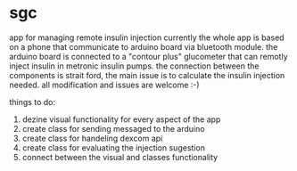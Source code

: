 # sgc
app for managing remote insulin injection
currently the whole app is based on a phone that communicate to arduino board via bluetooth module.
the arduino board is connected to a "contour plus" glucometer that can remotly inject insulin in metronic insulin pumps.
the connection between the components is strait ford, the main issue is to calculate the insulin injection needed.
all modification and issues are welcome :-)

things to do:
1) dezine visual functionality for every aspect of the app
2) create class for sending messaged to the arduino
3) create class for handeling dexcom api
4) create class for evaluating the injection sugestion
5) connect between the visual and classes functionality
